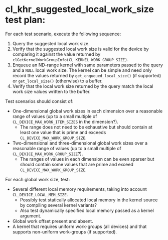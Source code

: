 # cl_khr_suggested_local_work_size test plan:

For each test scenario, execute the following sequence:

1. Query the suggested local work size.
2. Verify that the suggested local work size is valid for the device by comparing it against the value returned by `clGetKernelWorkGroupInfo(CL_KERNEL_WORK_GROUP_SIZE)`.
3. Enqueue an ND-range kernel with same parameters passed to the query and a `NULL` local work size.
The kernel can be simple and need only record the values returned by `get_enqueued_local_size()` (if supported) or `get_local_size()` (otherwise) to a buffer.
4. Verify that the local work size returned by the query match the local work size values written to the buffer.

Test scenarios should consist of:

* One-dimensional global work sizes in each dimension over a reasonable range of values (up to a small multiple of `CL_DEVICE_MAX_WORK_ITEM_SIZES` in the dimension?).
    * The range does not need to be exhaustive but should contain at least one value that is prime and exceeds `CL_DEVICE_MAX_WORK_GROUP_SIZE`.
* Two-dimensional and three-dimensional global work sizes over a reasonable range of values (up to a small multiple of `CL_DEVICE_MAX_WORK_GROUP_SIZE`?).
    * The ranges of values in each dimension can be even sparser but should contain some values that are prime and exceed `CL_DEVICE_MAX_WORK_GROUP_SIZE`.

For each global work size, test:

* Several different local memory requirements, taking into account `CL_DEVICE_LOCAL_MEM_SIZE`.
    * Possibly test statically allocated local memory in the kernel source by compiling several kernel variants?
    * Also test dynamically specified local memory passed as a kernel argument.
* Global work offset present and absent.
* A kernel that requires uniform work-groups (all devices) and that supports non-uniform work-groups (if supported).
